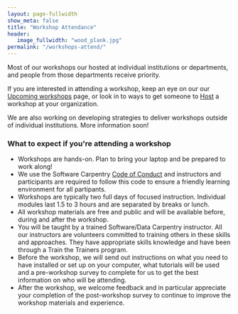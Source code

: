 ```yaml
---
layout: page-fullwidth
show_meta: false
title: "Workshop Attendance"
header:
   image_fullwidth: "wood_plank.jpg"
permalink: "/workshops-attend/"
---
```


Most of our workshops our hosted at individual institutions or departments,
and people from those departments receive priority.

If you are interested in attending a workshop, keep an eye on our our [Upcoming workshops](/workshops-upcoming/) page, or look in to ways to get someone to [Host](/worksshops-host/)
a workshop at your organization.

We are also working on developing strategies to deliver workshops outside of individual
institutions. More information soon!

### What to expect if you're attending a workshop

- Workshops are hands-on. Plan to bring your laptop and be prepared to work along!
- We use the Software Carpentry [Code of Conduct](http://software-carpentry.org/conduct.html) and instructors and participants are required to follow this code to
ensure a friendly learning environment for all partipants.
- Workshops are typically two full days of focused instruction. Individual modules last 1.5
to 3 hours and are separated by breaks or lunch.
- All workshop materials are free and public and will be available before, during and after
the workshop.
- You will be taught by a trained Software/Data Carpentry instructor. All our instructors
are volunteers committed to training others in these skills and approaches. They have
appropriate skills knowledge and have been through a Train the Trainers program.
- Before the workshop, we will send out instructions on what you need to have installed or
set up on your computer, what tutorials will be used and a pre-workshop survey to complete for
us to get the best information on who will be attending.
- After the workshop, we welcome feedback and in particular appreciate your completion of
the post-workshop survey to continue to improve the workshop materials and experience.
